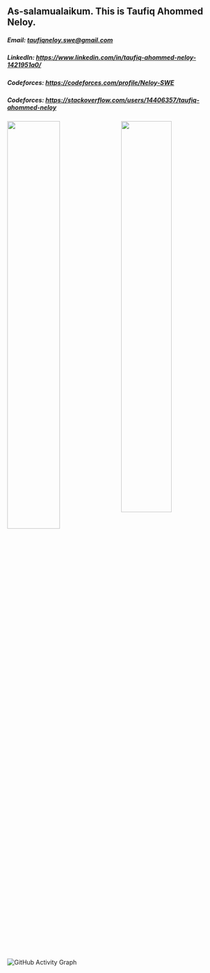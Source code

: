 ## As-salamualaikum. This is Taufiq Ahommed Neloy.
##### Email: taufiqneloy.swe@gmail.com
##### LinkedIn: https://www.linkedin.com/in/taufiq-ahommed-neloy-1421951a0/
##### Codeforces: https://codeforces.com/profile/Neloy-SWE
##### Codeforces: https://stackoverflow.com/users/14406357/taufiq-ahommed-neloy

<img  src="https://github-readme-stats.vercel.app/api?username=Neloy-SWE&show_icons=true&hide_border=true&theme=tokyonight" width="48%" align="right" >
<img  src="https://github-readme-streak-stats.herokuapp.com/?user=Neloy-SWE&theme=tokyonight&hide_border=true" width="49%" >

![GitHub Activity Graph](https://activity-graph.herokuapp.com/graph?username=Neloy-SWE&bg_color=000000&color=4fff67&line=4fff67&point=ffffff&area=true&hide_border=true)
